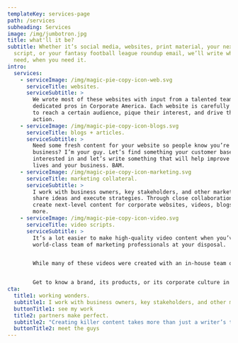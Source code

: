 ```yaml
---
templateKey: services-page
path: /services
subheading: Services 
image: /img/jumbotron.jpg
title: what'll it be?
subtitle: Whether it’s social media, websites, print material, your next video
  script, or your fantasy football league roundup email, we’ll write what you
  need, when you need it.
intro:
  services:
    - serviceImage: /img/magic-pie-copy-icon-web.svg
      serviceTitle: websites.
      serviceSubtitle: >
        We wrote most of these websites with input from a talented team of
        dedicated pros in Corporate America. Each website is carefully crafted
        to reach a certain audience, pique their interest, and drive them to
        action.
    - serviceImage: /img/magic-pie-copy-icon-blogs.svg
      serviceTitle: blogs + articles.
      serviceSubtitle: >
        Need some fresh content for your website so people know you’re still in
        business? I’m your guy. Let’s find something your customer base will be
        interested in and let’s write something that will help improve their
        lives and your business. BAM.
    - serviceImage: /img/magic-pie-copy-icon-marketing.svg
      serviceTitle: marketing collateral.
      serviceSubtitle: >
        I work with business owners, key stakeholders, and other marketers to
        share ideas and execute strategies. Through close collaborations, we
        create next-level content for corporate websites, videos, blogs, and
        more.
    - serviceImage: /img/magic-pie-copy-icon-video.svg
      serviceTitle: video scripts.
      serviceSubtitle: >
        It’s a lot easier to make high-quality video content when you’ve got a
        world-class team of marketing professionals at your disposal.


        While many of these videos were created with an in-house team of talented creatives at a local startup, they reflect the Magic Pie craft of scriptwriting and voice-over work.


        Get to know a brand, its products, or its corporate culture in these videos produced by the brain trust at Magic Pie Copy.
cta:
  title1: working wonders.
  subtitle1: I work with business owners, key stakeholders, and other marketers to share ideas and execute strategies. Through close collaborations, we create next-level content for corporate websites, videos, blogs, and more.
  buttonTitle1: see my work
  title2: partners make perfect.
  subtitle2: "Creating killer content takes more than just a writer’s touch. To build websites and make other high-quality marketing materials, I work with a talented team of creatives who design art, develop code, and produce videos that will knock your socks off, plain and simple."
  buttonTitle2: meet the guys
---
```

